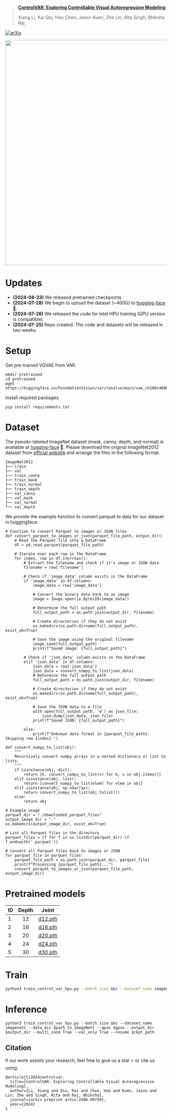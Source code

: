 > [**ControlVAR: Exploring Controllable Visual Autoregressive Modeling**](https://arxiv.org/pdf/2406.09750)
>
> Xiang Li, Kai Qiu, Hao Chen, Jason Kuen, Zhe Lin, Rita Singh, Bhiksha Raj

[![arXiv](https://img.shields.io/badge/arXiv%20paper-2404.02905-b31b1b.svg)](https://arxiv.org/pdf/2406.09750)&nbsp;

<p align="center"><img src="Illustration.png" width="700"/></p>

# Updates
- **(2024-08-23)** We released pretrained checkpoints.
- **(2024-07-28)** We begin to upload the dataset (~400G) to [hugging-face](https://huggingface.co/datasets/qiuk6/ImageNet2012_condition) 🤗. 
- **(2024-07-26)** We released the code for Intel HPU training (GPU version is compatible). 
- **(2024-07-25)** Repo created. The code and datasets will be released in two weeks.


# Setup

Get pre-trained VQVAE from VAR.
```
mkdir pretrained
cd pretrained
wget https://huggingface.co/FoundationVision/var/resolve/main/vae_ch160v4096z32.pth
```
Install required packages.
```
pip install requirements.txt
```


# Dataset

The pseudo-labeled ImageNet dataset (mask, canny, depth, and normal) is available at [hugging-face](https://huggingface.co/datasets/qiuk6/ImageNet2012_condition) 🤗. Please download the original ImageNet2012 dataset from [official website](https://www.image-net.org/) and arrange the files in the following format.


```
ImageNet2012
├── train
├── val
├── train_canny
├── train_mask
├── train_normal
├── train_depth
├── val_canny
├── val_mask
├── val_normal
└── val_depth
```

We provide the example function to convert parquet to data for our dataset in huggingface:
```
# Function to convert Parquet to images or JSON files
def convert_parquet_to_images_or_json(parquet_file_path, output_dir):
    # Read the Parquet file into a DataFrame
    df = pd.read_parquet(parquet_file_path)

    # Iterate over each row in the DataFrame
    for index, row in df.iterrows():
        # Extract the filename and check if it's image or JSON data
        filename = row['filename']

        # Check if 'image_data' column exists in the DataFrame
        if 'image_data' in df.columns:
            image_data = row['image_data']

            # Convert the binary data back to an image
            image = Image.open(io.BytesIO(image_data))

            # Determine the full output path
            full_output_path = os.path.join(output_dir, filename)

            # Create directories if they do not exist
            os.makedirs(os.path.dirname(full_output_path), exist_ok=True)

            # Save the image using the original filename
            image.save(full_output_path)
            print(f"Saved image: {full_output_path}")

        # Check if 'json_data' column exists in the DataFrame
        elif 'json_data' in df.columns:
            json_data = row['json_data']
            json_data = convert_numpy_to_list(json_data)
            # Determine the full output path
            full_output_path = os.path.join(output_dir, filename)

            # Create directories if they do not exist
            os.makedirs(os.path.dirname(full_output_path), exist_ok=True)

            # Save the JSON data to a file
            with open(full_output_path, 'w') as json_file:
                json.dump(json_data, json_file)
            print(f"Saved JSON: {full_output_path}")

        else:
            print(f"Unknown data format in {parquet_file_path}. Skipping row {index}.")

def convert_numpy_to_list(obj):
    """
    Recursively convert numpy arrays in a nested dictionary or list to lists.
    """
    if isinstance(obj, dict):
        return {k: convert_numpy_to_list(v) for k, v in obj.items()}
    elif isinstance(obj, list):
        return [convert_numpy_to_list(elem) for elem in obj]
    elif isinstance(obj, np.ndarray):
        return convert_numpy_to_list(obj.tolist())
    else:
        return obj

# Example usage
parquet_dir = "./downloaded_parquet_files"
output_image_dir = "."
os.makedirs(output_image_dir, exist_ok=True)

# List all Parquet files in the directory
parquet_files = [f for f in os.listdir(parquet_dir) if f.endswith('.parquet')]

# Convert all Parquet files back to images or JSON
for parquet_file in parquet_files:
    parquet_file_path = os.path.join(parquet_dir, parquet_file)
    print(f"Processing {parquet_file_path}...")
    convert_parquet_to_images_or_json(parquet_file_path, output_image_dir)
```

# Pretrained models
ID | Depth | Joint
--- |:---: |:---:
1 | 12 | [d12.pth](https://huggingface.co/qiuk6/ControlVAR/resolve/main/d12.pth)
2 | 16 | [d16.pth](https://huggingface.co/qiuk6/ControlVAR/resolve/main/d16.pth)
3 | 20 | [d20.pth](https://huggingface.co/qiuk6/ControlVAR/resolve/main/d20.pth)
4 | 24 | [d24.pth](https://huggingface.co/qiuk6/ControlVAR/resolve/main/d24.pth)
5 | 30 | [d30.pth](https://huggingface.co/qiuk6/ControlVAR/resolve/main/d30.pth)

# Train

```sh
python3 train_control_var_hpu.py --batch_size $bs --dataset_name imagenetC --data_dir $path_to_ImageNetC --gpus $gpus  --output_dir $output_dir --multi_cond True --config configs/train_mask_var_ImageNetC_d12.yaml --var_pretrained_path pretrained/var_d12.pth
```

# Inference
```angular2html
python3 train_control_var_hpu.py --batch_size $bs --dataset_name imagenetC --data_dir $path_to_ImageNetC --gpus $gpus --output_dir $output_dir --multi_cond True --val_only True --resume $ckpt_path
```

## Citation
If our work assists your research, feel free to give us a star ⭐ or cite us using:
```
@article{li2024controlvar,
  title={ControlVAR: Exploring Controllable Visual Autoregressive Modeling},
  author={Li, Xiang and Qiu, Kai and Chen, Hao and Kuen, Jason and Lin, Zhe and Singh, Rita and Raj, Bhiksha},
  journal={arXiv preprint arXiv:2406.09750},
  year={2024}
}
```
